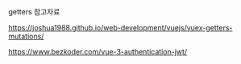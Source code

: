 getters 참고자료

https://joshua1988.github.io/web-development/vuejs/vuex-getters-mutations/

https://www.bezkoder.com/vue-3-authentication-jwt/
